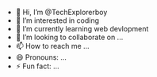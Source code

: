 - 👋 Hi, I’m @TechExplorerboy
- 👀 I’m interested in coding
- 🌱 I’m currently learning web devlopment
- 💞️ I’m looking to collaborate on ...
- 📫 How to reach me ...
- 😄 Pronouns: ...
- ⚡ Fun fact: ...

<!---
TechExplorerboy/TechExplorerboy is a ✨ special ✨ repository because its `README.md` (this file) appears on your GitHub profile.
You can click the Preview link to take a look at your changes.
--->
